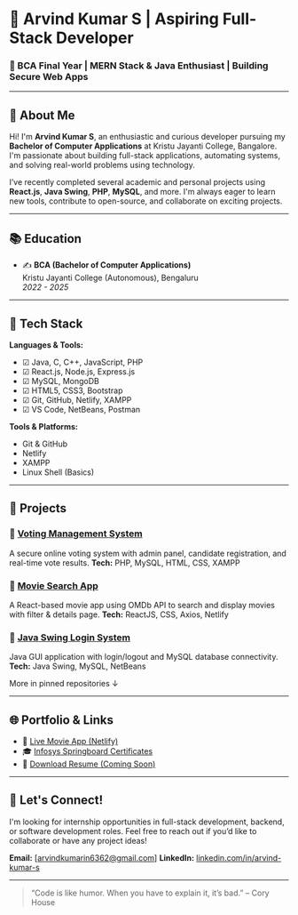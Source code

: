 # 🔧 Arvind Kumar S | Aspiring Full-Stack Developer

### 🔑 BCA Final Year | MERN Stack & Java Enthusiast | Building Secure Web Apps

---

## 🤖 About Me

Hi! I'm **Arvind Kumar S**, an enthusiastic and curious developer pursuing my **Bachelor of Computer Applications** at Kristu Jayanti College, Bangalore. I'm passionate about building full-stack applications, automating systems, and solving real-world problems using technology.

I’ve recently completed several academic and personal projects using **React.js**, **Java Swing**, **PHP**, **MySQL**, and more. I'm always eager to learn new tools, contribute to open-source, and collaborate on exciting projects.

---

## 📚 Education

- ✍️ **BCA (Bachelor of Computer Applications)**  
  Kristu Jayanti College (Autonomous), Bengaluru  
  _2022 - 2025_

---

## 🚀 Tech Stack

**Languages & Tools:**
- ☑ Java, C, C++, JavaScript, PHP
- ☑ React.js, Node.js, Express.js
- ☑ MySQL, MongoDB
- ☑ HTML5, CSS3, Bootstrap
- ☑ Git, GitHub, Netlify, XAMPP
- ☑ VS Code, NetBeans, Postman

**Tools & Platforms:**
- Git & GitHub 
- Netlify 
- XAMPP
- Linux Shell (Basics)

---

## 💼 Projects

### 🔹 [Voting Management System](https://github.com/ArvindKumarS24/Voting-Management-System)
A secure online voting system with admin panel, candidate registration, and real-time vote results. 
**Tech:** PHP, MySQL, HTML, CSS, XAMPP

### 🔹 [Movie Search App](https://dazzling-sable-56a139.netlify.app)
A React-based movie app using OMDb API to search and display movies with filter & details page. 
**Tech:** ReactJS, CSS, Axios, Netlify

### 🔹 [Java Swing Login System](https://github.com/ArvindKumarS24/Task4-Java-MySQL-NetBeans)
Java GUI application with login/logout and MySQL database connectivity.
**Tech:** Java Swing, MySQL, NetBeans

More in pinned repositories ↓

---

## 🌐 Portfolio & Links

- 🔗 [Live Movie App (Netlify)](https://dazzling-sable-56a139.netlify.app)
- 🎓 [Infosys Springboard Certificates](https://github.com/ArvindKumarS24?tab=repositories)
- 📄 [Download Resume (Coming Soon)]()

---

## 📢 Let's Connect!

I'm looking for internship opportunities in full-stack development, backend, or software development roles. Feel free to reach out if you’d like to collaborate or have any project ideas!

**Email:** [arvindkumarin6362@gmail.com]
**LinkedIn:** [linkedin.com/in/arvind-kumar-s](https://www.linkedin.com) 

---

> “Code is like humor. When you have to explain it, it’s bad.” – Cory House
